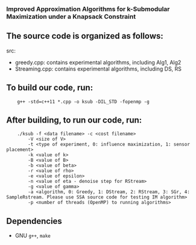 ### Improved Approximation Algorithms for k-Submodular Maximization under a Knapsack Constraint
## The source code is organized as follows:
src:
- greedy.cpp: contains experimental algorithms, including Alg1, Alg2
- Streaming.cpp: contains experimental algorithms, including DS, RS

## To build our code, run:

```
	g++ -std=c++11 *.cpp -o ksub -DIL_STD -fopenmp -g
```

## After building, to run our code, run:

```
	./ksub -f <data filename> -c <cost filename>
		-V <size of V>
		-t <type of experiment, 0: influence maximization, 1: sensor placement>
		-k <value of k>
		-B <value of B>
		-b <value of beta>
		-r <value of rho>
		-e <value of epsilon>
		-n <value of eta - denoise step for RStream>
		-g <value of gamma>
		-a <algorithm, 0: Greedy, 1: DStream, 2: RStream, 3: SGr, 4: SampleRstream. Please use SSA source code for testing IM algorithm>
		-p <number of threads (OpenMP) to running algorithms>
```

## Dependencies
- GNU `g++`, `make`
